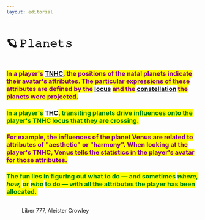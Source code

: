 ```yaml
---
layout: editorial
---
```


# 🪐 𝙿𝚕𝚊𝚗𝚎𝚝𝚜

<figure><img src="../../../../../.gitbook/assets/pexels-btgl-♡-19120026 (1).jpg" alt=""><figcaption></figcaption></figure>

### <mark style="color:purple;">In a player's</mark> [TNHC](../the-hubble-chart-thc/birth-chart/)<mark style="color:purple;">, the positions of the natal planets indicate their avatar's attributes. The particular expressions of these attributes are defined by the</mark> [locus](../houses/) <mark style="color:purple;">and the</mark> [constellation](../constellations/) <mark style="color:purple;">the planets were projected.</mark>



### <mark style="color:green;">In a player's</mark> [THC](../the-hubble-chart-thc/)<mark style="color:green;">, transiting planets drive influences onto the player's TNHC locus that they are crossing.</mark>&#x20;



### <mark style="color:purple;">For example, the influences of the planet Venus are related to attributes of "aesthetic" or "harmony". When looking at the player's TNHC, Venus tells the statistics in the player's avatar for those attributes.</mark>

### <mark style="color:green;">The fun lies in figuring out what to do — and sometimes</mark> <mark style="color:green;"></mark>_<mark style="color:green;">where, how,</mark>_ <mark style="color:green;"></mark><mark style="color:green;">or</mark> <mark style="color:green;"></mark>_<mark style="color:green;">who</mark>_ <mark style="color:green;"></mark><mark style="color:green;">to do — with all the attributes the player has been allocated.</mark>

<figure><img src="../../../../../.gitbook/assets/Screenshot 2023-10-22 at 10.28.45 PM.png" alt=""><figcaption><p>Liber 777, Aleister Crowley</p></figcaption></figure>

